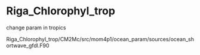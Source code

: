 # Riga_Chlorophyl_trop
change param in tropics

Riga_Chlorophyl_trop/CM2Mc/src/mom4p1/ocean_param/sources/ocean_shortwave_gfdl.F90
